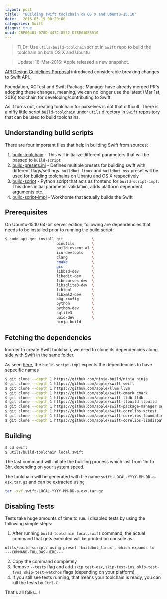 ```yaml
---
layout: post
title:  "Building swift toolchain on OS X and Ubuntu-15.10"
date:   2016-03-15 00:20:00
categories: Swift
disqus: true
uuid: CBF00481-078D-447C-8552-D78E630BB510 
---
```


> Tl;Dr: Use `utils/build-toolchain` script in `Swift` repo to build the toolchain on both OS X and Ubuntu

> Update: 16-Mar-2016: Apple released a new snapshot. 


[API Design Guidelines Porposal](https://github.com/apple/swift-evolution/blob/master/proposals/0023-api-guidelines.md) introduced considerable breaking changes to Swift API.

Foundation, XCTest and Swift Package Manager have already merged PR's adopting these changes, meaning, we can no longer use the latest (Mar 1st, 2016) toolchain for developing/contributing to Swift.

As it turns out, creating toolchain for ourselves is not that difficult. There is a nifty little script `build-toolchain` under `utils` directory in `Swift` repository that can be used to build toolchains.

## Understanding build scripts

There are four important files that help in building Swift from sources:

1. [build-toolchain](https://github.com/apple/swift/blob/e1ad6d80ee4e5aeb77c6c39e221f9f10f41e8056/utils/build-toolchain) - This will initialize different parameters that will be passed to `build-script`
2. [build-presets.ini](https://github.com/apple/swift/blob/e1ad6d80ee4e5aeb77c6c39e221f9f10f41e8056/utils/build-presets.ini) - Defines multiple presets for building swift with different flags/settings. `buildbot_linux` and `buildbot_osx` preset will be used for building toolchains on Ubuntu and OS X respectively
3. [build-script](https://github.com/apple/swift/blob/e1ad6d80ee4e5aeb77c6c39e221f9f10f41e8056/utils/build-script) - Python script that acts as frontend for `build-script-impl`. This does initial parameter validation, adds platform dependent arguments etc.,
4. [build-script-impl](https://github.com/apple/swift/blob/e1ad6d80ee4e5aeb77c6c39e221f9f10f41e8056/utils/build-script-impl) - Workhorse that actually builds the Swift

## Prerequisites

On Ubuntu-15.10 64-bit server edition, following are dependencies that needs to be installed prior to running the build script:

```bash
$ sudo apt-get install git             \ 
                       binutils        \ 
                       build-essential \ 
                       icu-devtools    \
                       clang           \ 
                       cmake           \ 
                       gcc             \ 
                       libbsd-dev      \ 
                       libedit-dev     \ 
                       libncurses-dev  \ 
                       libsqlite3-dev  \
                       libtool         \ 
                       libxml2-dev     \ 
                       pkg-config      \ 
                       python          \ 
                       python-dev      \ 
                       sqlite3         \ 
                       uuid-dev        \ 
                       ninja-build
```

## Fetching the dependencies

Inorder to create Swift toolchain, we need to clone its dependencies along side with Swift in the same folder.

As seen [here](https://github.com/apple/swift/blob/e1ad6d80ee4e5aeb77c6c39e221f9f10f41e8056/utils/build-script-impl#L925), the `build-script-impl` expects the dependencies to have sepecific names

```bash
$ git clone --depth 1 https://github.com/ninja-build/ninja ninja
$ git clone --depth 1 https://github.com/apple/swift swift
$ git clone --depth 1 https://github.com/apple/llvm llvm
$ git clone --depth 1 https://github.com/apple/swift-cmark cmark
$ git clone --depth 1 https://github.com/apple/swift-lldb lldb
$ git clone --depth 1 https://github.com/apple/swift-llbuild llbuild
$ git clone --depth 1 https://github.com/apple/swift-package-manager swiftpm
$ git clone --depth 1 https://github.com/apple/swift-corelibs-xctest
$ git clone --depth 1 https://github.com/apple/swift-corelibs-foundation
$ git clone --depth 1 https://github.com/apple/swift-corelibs-libdispatch
```

## Building

```bash
$ cd swift
$ utils/build-toolchain local.swift
```

The last command will initiate the building process which last from 1hr to 3hr, depending on your system speed.

The toolchain will be generated with the name `swift-LOCAL-YYYY-MM-DD-a-osx.tar.gz` and can be extracted using 

```bash
tar -xvf swift-LOCAL-YYYY-MM-DD-a-osx.tar.gz
```

## Disabling Tests

Tests take huge amounts of time to run. I disabled tests by using the following simple steps:

1. After running `build-toolchain local.swift` command, the actual command that gets executed will be printed on console as 
```
utils/build-script: using preset 'buildbot_linux', which expands to 
---COMMAND-FOLLOWS-HERE---
```
2. Copy the command completely
3. Remove `--tests` flag and add `skip-test-osx`, `skip-test-ios`, `skip-test-tvos`, `skip-test-watchos` flags (depending on your platform)
4. If you still see tests running, that means your toolchain is ready, you can kill the tests by `Ctrl-C`


That's all folks...!
